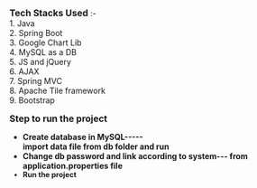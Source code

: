 <b style="font-size:1rem;">Tech Stacks Used</b> :- <br>
    1. Java<br>
    2. Spring Boot<br>
    3. Google Chart Lib<br>
    4. MySQL as a DB<br>
    5. JS and jQuery<br>
    6. AJAX<br>
    7. Spring MVC<br>
    8. Apache Tile framework<br>
    9. Bootstrap <br>

<b style="font-size: 1rem;">Step to run the project</b>
<ul>
    <li style="font-weight: bolder;">Create database in MySQL----- <br> import data file from db folder and run</li>
    <li style="font-weight: bolder;"> Change db password and link according to system--- from application.properties file</li>
    <li style="font-weight: bolder; font-size:.8rem">Run the project</li>
   
</ul>   
    
    

    
